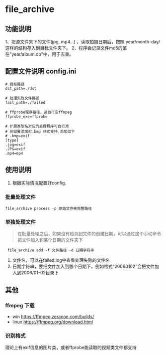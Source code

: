 # file_archive

## 功能说明
1、把源文件夹下的文件(jpg, mp4...) ，读取拍摄日期后，按照 year/month-day/这样的结构存入到目标文件夹下。
2、程序会记录文件md5的值在"year/album.db"中，用于去重。

## 配置文件说明 config.ini
```
# 目标路径
dst_path=./dst

# 处理失败文件路径
fail_path=./failed

# ffprobe程序路径，请自行安ffmpeg
ffprobe_exe=ffprobe              

# 扩展类型名对应的处理程序可自行添
# 例如要添加对.bmp 格式支持,添加如下
# .bmp=exif
[type]
.jpg=exif
.JPG=exif
.mp4=mp4
```

## 使用说明
1. 根据实际情况配置好config.

### 批量处理文件
```
file_archive process -p 原始文件夹完整路径
```

### 单独处理文件
> 在批量处理之后，如果没有检测到文件的创建日期，可以通过这个手动命令把文件加入到某个日期的文件夹下
```
 file_archive add -f 文件路径 -d 日期字符串
```
1. 文件名，可以在failed.log中查看处理失败的文件名
2. 日期字符串，要把文件加入到哪个日期下，例如格式“20060102”会把文件加入到2006/01-02目录下

## 其他
### ffmpeg 下载
 * win https://ffmpeg.zeranoe.com/builds/
 * linux https://ffmpeg.org/download.html
### 识别格式
理论上有exif信息的图片类，或者ffprobe能读取的视频类文件都支持
